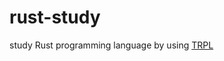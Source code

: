 # rust-study

study Rust programming language by using [TRPL](https://doc.rust-lang.org/book/title-page.html)
